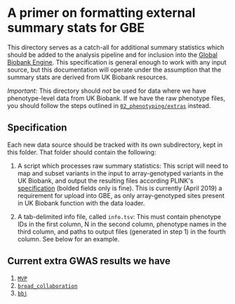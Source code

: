 # A primer on formatting external summary stats for GBE

This directory serves as a catch-all for additional summary statistics which should be added to the analysis pipeline and for inclusion into the [Global Biobank Engine](biobankengine.stanford.edu). This specification is general enough to work with any input source, but this documentation will operate under the assumption that the summary stats are derived from UK Biobank resources.

*Important*: This directory should _not_ be used for data where we have phenotype-level data from UK Biobank. If we have the raw phenotype files, you should follow the steps outlined in [`02_phenotyping/extras`](../../02_phenotyping/extras/README.md) instead.

## Specification

Each new data source should be tracked with its own subdirectory, kept in this folder. That folder should contain the following:

1. A script which processes raw summary statistics: This script will need to map and subset variants in the input to array-genotyped variants in the UK Biobank, and output the resulting files according PLINK's [specification](https://www.cog-genomics.org/plink/2.0/formats#glm_logistic) (bolded fields only is fine). This is currently (April 2019) a requirement for upload into GBE, as only array-genotyped sites present in UK Biobank function with the data loader.

2. A tab-delimited info file, called `info.tsv`: This must contain phenotype IDs in the first column, N in the second column, phenotype names in the third column, and paths to output files (generated in step 1) in the fourth column. See below for an example.

## Current extra GWAS results we have

1. [`MVP`](https://github.com/rivas-lab/ukbb-tools/tree/master/04_gwas/extras/MVP)
2. [`broad_collaboration`](https://github.com/rivas-lab/ukbb-tools/tree/master/04_gwas/extras/broad_collaboration)
3. [`bbj`](https://github.com/rivas-lab/ukbb-tools/tree/master/04_gwas/extras/bbj)